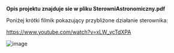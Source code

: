 
**Opis projektu znajduje sie w pliku SterowniAstronomiczny.pdf**


Poniżej krótki filmik pokazujący przybliżone działanie sterownika:

https://www.youtube.com/watch?v=xLW_ycTdXPA

![image](https://user-images.githubusercontent.com/32881535/168906987-59c58fff-fffa-4ec4-a757-9ed7e46dabe5.png)
